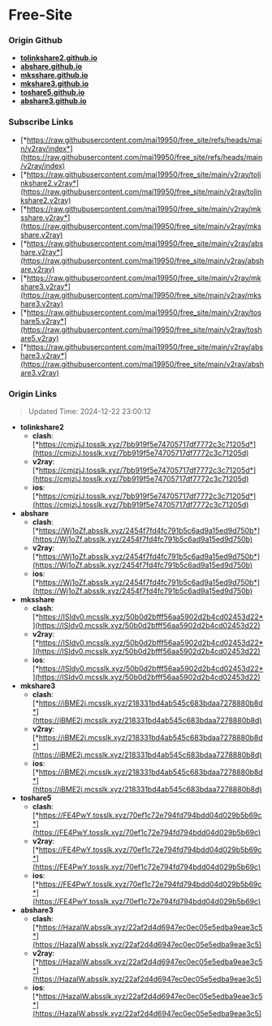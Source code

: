 # Free-Site

### Origin Github

- [**tolinkshare2.github.io**](https://github.com/tolinkshare2/tolinkshare2.github.io)
- [**abshare.github.io**](https://github.com/abshare/abshare.github.io)
- [**mksshare.github.io**](https://github.com/mksshare/mksshare.github.io)
- [**mkshare3.github.io**](https://github.com/mkshare3/mkshare3.github.io)
- [**toshare5.github.io**](https://github.com/toshare5/toshare5.github.io)
- [**abshare3.github.io**](https://github.com/abshare3/abshare3.github.io)

### Subscribe Links

- [*https://raw.githubusercontent.com/mai19950/free_site/refs/heads/main/v2ray/index*](https://raw.githubusercontent.com/mai19950/free_site/refs/heads/main/v2ray/index)
- [*https://raw.githubusercontent.com/mai19950/free_site/main/v2ray/tolinkshare2.v2ray*](https://raw.githubusercontent.com/mai19950/free_site/main/v2ray/tolinkshare2.v2ray)
- [*https://raw.githubusercontent.com/mai19950/free_site/main/v2ray/mksshare.v2ray*](https://raw.githubusercontent.com/mai19950/free_site/main/v2ray/mksshare.v2ray)
- [*https://raw.githubusercontent.com/mai19950/free_site/main/v2ray/abshare.v2ray*](https://raw.githubusercontent.com/mai19950/free_site/main/v2ray/abshare.v2ray)
- [*https://raw.githubusercontent.com/mai19950/free_site/main/v2ray/mkshare3.v2ray*](https://raw.githubusercontent.com/mai19950/free_site/main/v2ray/mkshare3.v2ray)
- [*https://raw.githubusercontent.com/mai19950/free_site/main/v2ray/toshare5.v2ray*](https://raw.githubusercontent.com/mai19950/free_site/main/v2ray/toshare5.v2ray)
- [*https://raw.githubusercontent.com/mai19950/free_site/main/v2ray/abshare3.v2ray*](https://raw.githubusercontent.com/mai19950/free_site/main/v2ray/abshare3.v2ray)

### Origin Links

> Updated Time: 2024-12-22 23:00:12

- **tolinkshare2**
  - **clash**: [*https://cmjzjJ.tosslk.xyz/7bb919f5e74705717df7772c3c71205d*](https://cmjzjJ.tosslk.xyz/7bb919f5e74705717df7772c3c71205d)
  - **v2ray**: [*https://cmjzjJ.tosslk.xyz/7bb919f5e74705717df7772c3c71205d*](https://cmjzjJ.tosslk.xyz/7bb919f5e74705717df7772c3c71205d)
  - **ios**: [*https://cmjzjJ.tosslk.xyz/7bb919f5e74705717df7772c3c71205d*](https://cmjzjJ.tosslk.xyz/7bb919f5e74705717df7772c3c71205d)
- **abshare**
  - **clash**: [*https://Wj1oZf.absslk.xyz/2454f7fd4fc791b5c6ad9a15ed9d750b*](https://Wj1oZf.absslk.xyz/2454f7fd4fc791b5c6ad9a15ed9d750b)
  - **v2ray**: [*https://Wj1oZf.absslk.xyz/2454f7fd4fc791b5c6ad9a15ed9d750b*](https://Wj1oZf.absslk.xyz/2454f7fd4fc791b5c6ad9a15ed9d750b)
  - **ios**: [*https://Wj1oZf.absslk.xyz/2454f7fd4fc791b5c6ad9a15ed9d750b*](https://Wj1oZf.absslk.xyz/2454f7fd4fc791b5c6ad9a15ed9d750b)
- **mksshare**
  - **clash**: [*https://ISIdv0.mcsslk.xyz/50b0d2bfff56aa5902d2b4cd02453d22*](https://ISIdv0.mcsslk.xyz/50b0d2bfff56aa5902d2b4cd02453d22)
  - **v2ray**: [*https://ISIdv0.mcsslk.xyz/50b0d2bfff56aa5902d2b4cd02453d22*](https://ISIdv0.mcsslk.xyz/50b0d2bfff56aa5902d2b4cd02453d22)
  - **ios**: [*https://ISIdv0.mcsslk.xyz/50b0d2bfff56aa5902d2b4cd02453d22*](https://ISIdv0.mcsslk.xyz/50b0d2bfff56aa5902d2b4cd02453d22)
- **mkshare3**
  - **clash**: [*https://iBME2j.mcsslk.xyz/218331bd4ab545c683bdaa7278880b8d*](https://iBME2j.mcsslk.xyz/218331bd4ab545c683bdaa7278880b8d)
  - **v2ray**: [*https://iBME2j.mcsslk.xyz/218331bd4ab545c683bdaa7278880b8d*](https://iBME2j.mcsslk.xyz/218331bd4ab545c683bdaa7278880b8d)
  - **ios**: [*https://iBME2j.mcsslk.xyz/218331bd4ab545c683bdaa7278880b8d*](https://iBME2j.mcsslk.xyz/218331bd4ab545c683bdaa7278880b8d)
- **toshare5**
  - **clash**: [*https://FE4PwY.tosslk.xyz/70ef1c72e794fd794bdd04d029b5b69c*](https://FE4PwY.tosslk.xyz/70ef1c72e794fd794bdd04d029b5b69c)
  - **v2ray**: [*https://FE4PwY.tosslk.xyz/70ef1c72e794fd794bdd04d029b5b69c*](https://FE4PwY.tosslk.xyz/70ef1c72e794fd794bdd04d029b5b69c)
  - **ios**: [*https://FE4PwY.tosslk.xyz/70ef1c72e794fd794bdd04d029b5b69c*](https://FE4PwY.tosslk.xyz/70ef1c72e794fd794bdd04d029b5b69c)
- **abshare3**
  - **clash**: [*https://HazaIW.absslk.xyz/22af2d4d6947ec0ec05e5edba9eae3c5*](https://HazaIW.absslk.xyz/22af2d4d6947ec0ec05e5edba9eae3c5)
  - **v2ray**: [*https://HazaIW.absslk.xyz/22af2d4d6947ec0ec05e5edba9eae3c5*](https://HazaIW.absslk.xyz/22af2d4d6947ec0ec05e5edba9eae3c5)
  - **ios**: [*https://HazaIW.absslk.xyz/22af2d4d6947ec0ec05e5edba9eae3c5*](https://HazaIW.absslk.xyz/22af2d4d6947ec0ec05e5edba9eae3c5)
